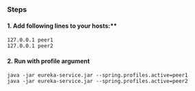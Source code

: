 ### Steps
#### 1. Add following lines to your hosts:**
```shell
127.0.0.1 peer1
127.0.0.1 peer2
```

#### 2. Run with profile argument
```shell
java -jar eureka-service.jar --spring.profiles.active=peer1
java -jar eureka-service.jar --spring.profiles.active=peer2
```